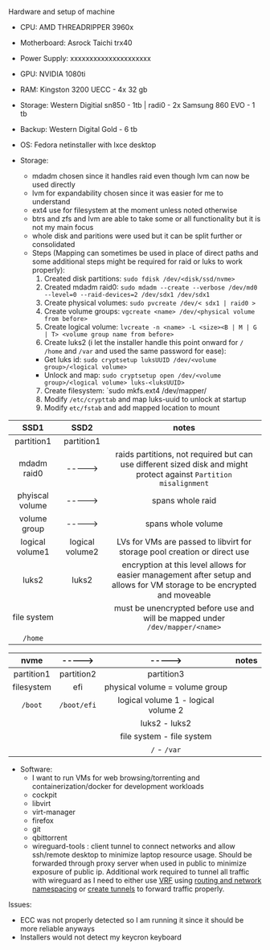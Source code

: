 Hardware and setup of machine

- CPU: AMD THREADRIPPER 3960x
- Motherboard: Asrock Taichi trx40
- Power Supply: xxxxxxxxxxxxxxxxxxxxx
- GPU: NVIDIA 1080ti
- RAM: Kingston 3200 UECC - 4x 32 gb
- Storage: Western Digitial sn850 - 1tb | radi0 - 2x Samsung 860 EVO - 1 tb
- Backup: Western Digital Gold - 6 tb
- OS: Fedora netinstaller with lxce desktop

- Storage:
  - mdadm chosen since it handles raid even though lvm can now be used directly
  - lvm for expandability chosen since it was easier for me to understand
  - ext4 use for filesystem at the moment unless noted otherwise
  - btrs and zfs and lvm are able to take some or all functionality but it is not my main focus
  - whole disk and paritions were used but it can be split further or consolidated
  - Steps (Mapping can sometimes be used in place of direct paths and some additional steps might be required for raid or luks to work properly):
    1. Created disk partitions: `sudo fdisk /dev/<disk/ssd/nvme>`
    2. Created mdadm raid0: `sudo mdadm --create --verbose /dev/md0 --level=0 --raid-devices=2 /dev/sdx1 /dev/sdx1`
    3. Create physical volumes: `sudo pvcreate /dev/< sdx1 | raid0 >`
    4. Create volume groups: ` vgcreate <name> /dev/<physical volume from before> `
    5. Create logical volume: `lvcreate -n <name> -L <size><B | M | G | T> <volume group name from before>`
    6. Create luks2 (i let the installer handle this point onward for `/` `/home` and `/var` and used the same password for ease):
      - Get luks id: `sudo cryptsetup luksUUID /dev/<volume group>/<logical volume>`
      - Unlock and map: `sudo cryptsetup open /dev/<volume group>/<logical volume> luks-<luksUUID>`
    7. Create filesystem: `sudo mkfs.ext4 /dev/mapper/<luks2 mapped name>
    8. Modify `/etc/crypttab` and map luks-uuid to unlock at startup
    9. Modify `etc/fstab` and add mapped location to mount

| SSD1   | SSD2   | notes |
|:-----:|:-----:|:-----:|
| partition1 | partition1 | |
| mdadm raid0 | -----> | raids partitions, not required but can use different sized disk and might protect against `Partition misalignment` |
| phyiscal volume | -----> | spans whole raid |
| volume group | -----> | spans whole volume |
| logical volume1 | logical volume2 | LVs for VMs are passed to libvirt for storage pool creation or direct use |
| luks2          | luks2          | encryption at this level allows for easier management after setup and allows for VM storage to be encrypted and moveable |
| file system    |                | must be unencrypted before use and will be mapped under `/dev/mapper/<name>` |
| `/home`        |                | |

| nvme   | -----> | -----> | notes | 
|:-----:|:-----:|:-----:|:-----:|
| partition1 | partition2 | partition3 | |
| filesystem | efi | physical volume = volume group | |
| `/boot` | `/boot/efi` | logical volume 1 - logical volume 2 | |
|         |             | luks2 - luks2 | |
|         |             | file system - file system | |
|         |             |`/` - `/var` | |

- Software:
  - I want to run VMs for web browsing/torrenting and containerization/docker for development workloads
  - cockpit
  - libvirt
  - virt-manager
  - firefox
  - git
  - qbittorrent
  - wireguard-tools : client tunnel to connect networks and allow ssh/remote desktop to minimize laptop resource usage. Should be forwarded through proxy server when used in public to minimize exposure of public ip. Additional work required to tunnel all traffic with wireguard as I need to either use [VRF](https://networkengineering.stackexchange.com/questions/30596/vrfs-vlans-and-subnets-difference) using [routing and network namespacing](https://www.wireguard.com/netns/) or [create tunnels](https://discourse.nixos.org/t/route-all-traffic-through-wireguard-interface/1480/7) to forward traffic properly.

Issues:

- ECC was not properly detected so I am running it since it should be more reliable anyways
- Installers would not detect my keycron keyboard




